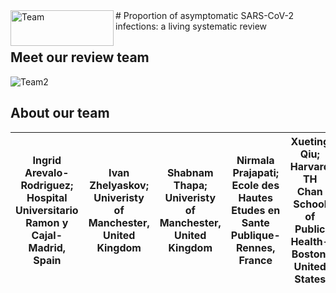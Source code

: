 <img align="left" width="165" height="57" src="https://zika.ispm.unibe.ch/COVID19/Logo_COAP.jpg" alt="Team">
# Proportion of asymptomatic SARS-CoV-2 infections: a living systematic review


## Meet our review team

<img src="https://zika.ispm.unibe.ch/COVID19/collageasymptomatics.jpg" alt="Team2">


## About our team

| Ingrid Arevalo-Rodriguez; Hospital Universitario Ramon y Cajal-Madrid, Spain | Ivan Zhelyaskov; Univeristy of Manchester, United Kingdom | Shabnam Thapa; Univeristy of Manchester, United Kingdom | Nirmala Prajapati; Ecole des Hautes Etudes en Sante Publique-Rennes, France | Xueting Qiu; Harvard TH Chan School of Public Health- Boston, United States |
|------------------------------------------------------------------------------|-----------------------------------------------------------|---------------------------------------------------------|-----------------------------------------------------------------------------|-----------------------------------------------------------------------------|